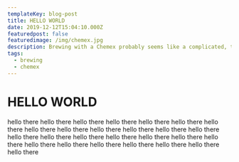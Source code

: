 ```yaml
---
templateKey: blog-post
title: HELLO WORLD
date: 2019-12-12T15:04:10.000Z
featuredpost: false
featuredimage: /img/chemex.jpg
description: Brewing with a Chemex probably seems like a complicated, time-consuming ordeal, but once you get used to the process, it becomes a soothing ritual that's worth the effort every time.
tags:
  - brewing
  - chemex
---
```


# HELLO WORLD
hello there hello there hello there hello there hello there hello there hello there hello there hello there hello there hello there hello there hello there hello there hello there hello there hello there hello there hello there hello there hello there hello there hello there hello there hello there hello there hello there 
